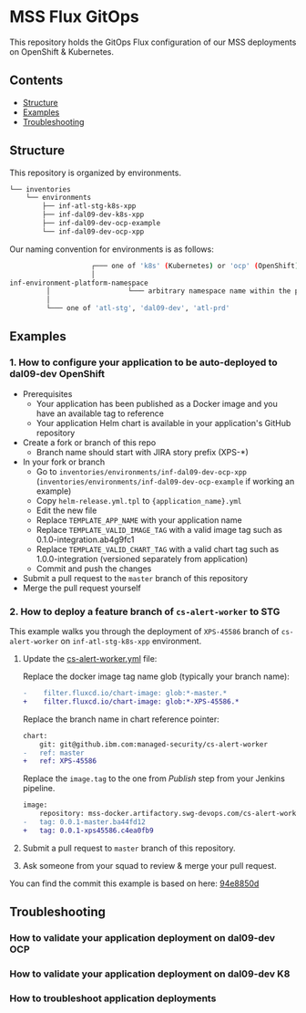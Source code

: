 # MSS Flux GitOps

This repository holds the GitOps Flux configuration of our MSS deployments on OpenShift & Kubernetes.

## Contents

- [Structure](#structure)
- [Examples](#examples)
- [Troubleshooting](#troubleshooting)

## Structure

This repository is organized by environments.

```bash
└── inventories
    └── environments
        ├── inf-atl-stg-k8s-xpp
        ├── inf-dal09-dev-k8s-xpp
        ├── inf-dal09-dev-ocp-example
        └── inf-dal09-dev-ocp-xpp
```

Our naming convention for environments is as follows:

```sh
                    ┌─── one of 'k8s' (Kubernetes) or 'ocp' (OpenShift)
                    │
inf-environment-platform-namespace
         │                   └─── arbitrary namespace name within the platform
         │
         └─── one of 'atl-stg', 'dal09-dev', 'atl-prd'
```



## Examples

### 1. How to configure your application to be auto-deployed to dal09-dev OpenShift

* Prerequisites
  * Your application has been published as a Docker image and you have an available tag to reference
  * Your application Helm chart is available in your application's GitHub repository
* Create a fork or branch of this repo
  * Branch name should start with JIRA story prefix (XPS-*)
* In your fork or branch
  * Go to `inventories/environments/inf-dal09-dev-ocp-xpp` (`inventories/environments/inf-dal09-dev-ocp-example` if working an example)
  * Copy `helm-release.yml.tpl` to `{application_name}.yml`
  * Edit the new file
  * Replace `TEMPLATE_APP_NAME` with your application name
  * Replace `TEMPLATE_VALID_IMAGE_TAG` with a valid image tag such as 0.1.0-integration.ab4g9fc1
  * Replace `TEMPLATE_VALID_CHART_TAG` with a valid chart tag such as 1.0.0-integration (versioned separately from application)
  * Commit and push the changes
* Submit a pull request to the `master` branch of this repository
* Merge the pull request yourself

### 2. How to deploy a feature branch of `cs-alert-worker` to STG
This example walks you through the deployment of `XPS-45586` branch of `cs-alert-worker` on `inf-atl-stg-k8s-xpp` environment.

1. Update the [cs-alert-worker.yml](inventories/environments/inf-atl-stg-k8s-xpp/mdr/cs-alert-worker.yml) file:

      Replace the docker image tag name glob (typically your branch name):
    
	```diff
	-    filter.fluxcd.io/chart-image: glob:*-master.*
	+    filter.fluxcd.io/chart-image: glob:*-XPS-45586.*
	```
	
	Replace the branch name in chart reference pointer:
	```diff
  	chart:
    	git: git@github.ibm.com:managed-security/cs-alert-worker
	-   ref: master
	+   ref: XPS-45586
	```
    
	Replace the `image.tag` to the one from *Publish* step from your Jenkins pipeline.
	```diff
	image:
	    repository: mss-docker.artifactory.swg-devops.com/cs-alert-worker
   	-   tag: 0.0.1-master.ba44fd12
	+   tag: 0.0.1-xps45586.c4ea0fb9
	```
    
2. Submit a pull request to `master` branch of this repository.
3. Ask someone from your squad to review & merge your pull request.

You can find the commit this example is based on here: [94e8850d](https://github.ibm.com/managed-security/gitops-flux/commit/94e8850d420de0602bb97cf86a3a8b9c87fe55bb)

## Troubleshooting

### How to validate your application deployment on dal09-dev OCP
### How to validate your application deployment on dal09-dev K8
### How to troubleshoot application deployments



